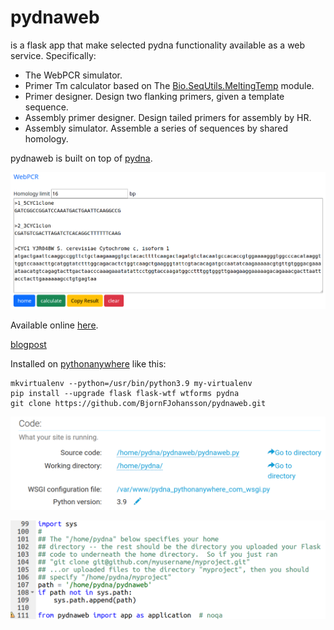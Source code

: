 # pydnaweb

is a flask app that make selected pydna functionality available as a web service. Specifically:

- The WebPCR simulator.
- Primer Tm calculator based on The [Bio.SeqUtils.MeltingTemp](https://biopython.org/docs/1.81/api/Bio.SeqUtils.MeltingTemp.html) module.
- Primer designer. Design two flanking primers, given a template sequence.
- Assembly primer designer. Design tailed primers for assembly by HR.
- Assembly simulator. Assemble a series of sequences by shared homology.

pydnaweb is built on top of [pydna](https://github.com/BjornFJohansson/pydna).

[![webpcr](static/webpcr.png)](http://pydna.pythonanywhere.com/#)

Available online [here](http://pydna.pythonanywhere.com/#).

[blogpost](https://ochsavidare.blogspot.com/2013/12/webpcr-pcr-product-simulation.html)

Installed on [pythonanywhere](https://www.pythonanywhere.com) like this:

	mkvirtualenv --python=/usr/bin/python3.9 my-virtualenv
	pip install --upgrade flask flask-wtf wtforms pydna
	git clone https://github.com/BjornFJohansson/pydnaweb.git


![settings](static/settings.png)


![wsgi](static/bjornfjohansson_pythonanywhere_com_wsgi_py.png)